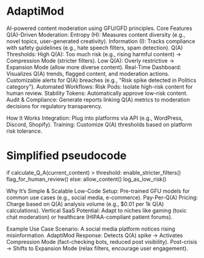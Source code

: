 # AdaptiMod
AI-powered content moderation using GFU/GFD principles.
Core Features
Q(A)-Driven Moderation:
Entropy (H): Measures content diversity (e.g., novel topics, user-generated creativity).
Information (I): Tracks compliance with safety guidelines (e.g., hate speech filters, spam detection).
Q(A) Thresholds:
High Q(A): Too much risk (e.g., rising harmful content) → Compression Mode (stricter filters).
Low Q(A): Overly restrictive → Expansion Mode (allow more diverse content).
Real-Time Dashboard:
Visualizes Q(A) trends, flagged content, and moderation actions.
Customizable alerts for Q(A) breaches (e.g., "Risk spike detected in Politics category").
Automated Workflows:
Risk Pods: Isolate high-risk content for human review.
Stability Tokens: Automatically approve low-risk content.
Audit & Compliance:
Generate reports linking Q(A) metrics to moderation decisions for regulatory transparency.

How It Works
Integration: Plug into platforms via API (e.g., WordPress, Discord, Shopify).
Training: Customize Q(A) thresholds based on platform risk tolerance.

# Simplified pseudocode
if calculate_Q_A(current_content) > threshold:
    enable_stricter_filters()
    flag_for_human_review()
else:
    allow_content()
    log_as_low_risk()


Why It’s Simple & Scalable
Low-Code Setup: Pre-trained GFU models for common use cases (e.g., social media, e-commerce).
Pay-Per-Q(A) Pricing: Charge based on Q(A) analysis volume (e.g., $0.01 per 1k Q(A) calculations).
Vertical SaaS Potential: Adapt to niches like gaming (toxic chat moderation) or healthcare (HIPAA-compliant patient forums).

Example Use Case
Scenario: A social media platform notices rising misinformation.
AdaptiMod Response:
Detects Q(A) spike → Activates Compression Mode (fact-checking bots, reduced post visibility).
Post-crisis → Shifts to Expansion Mode (relax filters, encourage user engagement).

